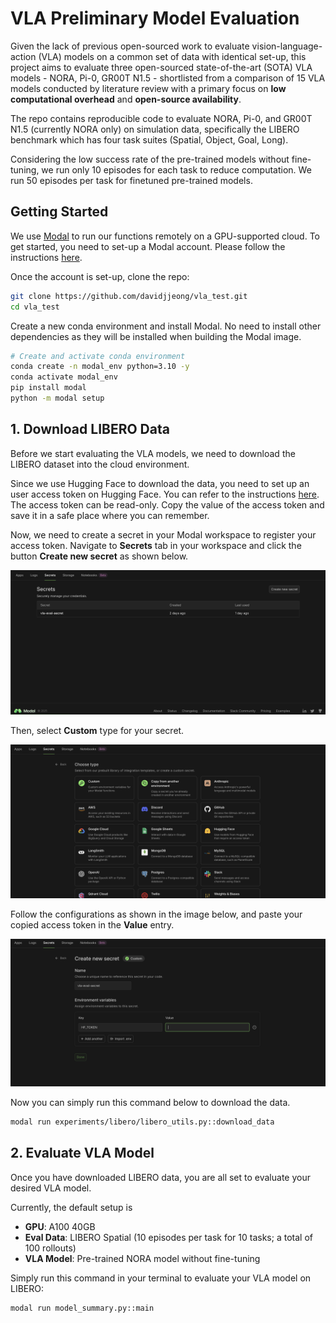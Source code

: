 
# **VLA Preliminary Model Evaluation**

Given the lack of previous open-sourced work to evaluate vision-language-action (VLA) models on a common set of data with identical
set-up, this project aims to evaluate three open-sourced state-of-the-art (SOTA) VLA models - NORA, Pi-0, GR00T N1.5 - shortlisted from a comparison of 15 VLA models conducted by literature review with a primary focus on **low computational overhead** and **open-source availability**.

The repo contains reproducible code to evaluate NORA, Pi-0, and GR00T N1.5 (currently NORA only) on simulation data, specifically the LIBERO benchmark which has four task suites (Spatial, Object, Goal, Long).

Considering the low success rate of the pre-trained models without fine-tuning, we run only 10 episodes for each task to reduce computation. We run 50 episodes per task for finetuned pre-trained models.

## Getting Started

We use [Modal](https://modal.com/) to run our functions remotely on a GPU-supported cloud. To get started, you need to set-up a Modal account. Please follow the instructions [here](https://modal.com/signup).

Once the account is set-up, clone the repo:
```bash
git clone https://github.com/davidjjeong/vla_test.git
cd vla_test
```

Create a new conda environment and install Modal. No need to install other dependencies as they will be installed when building the Modal image.
```bash
# Create and activate conda environment
conda create -n modal_env python=3.10 -y
conda activate modal_env
pip install modal
python -m modal setup
```

## 1. Download LIBERO Data

Before we start evaluating the VLA models, we need to download the LIBERO dataset into the cloud environment.

Since we use Hugging Face to download the data, you need to set up an user access token on Hugging Face. You can refer to the instructions [here](https://huggingface.co/docs/hub/en/security-tokens). The access token can be read-only. Copy the value of the access token and save it in a safe place where you can remember.

Now, we need to create a secret in your Modal workspace to register your access token. Navigate to **Secrets** tab in your workspace and click the button **Create new secret** as shown below.

<div align="center">
<img src="assets/secret_setup_step_1.png" width="800" alt="Setup Modal Secret - Step 1">
</div>

Then, select **Custom** type for your secret.

<div align="center">
<img src="assets/secret_setup_step_2.png" width="800" alt="Setup Modal Secret - Step 2">
</div>

Follow the configurations as shown in the image below, and paste your copied access token in the **Value** entry.

<div align="center">
<img src="assets/secret_setup_step_3.png" width="800" alt="Setup Modal Secret - Step 3">
</div>

Now you can simply run this command below to download the data.
```bash
modal run experiments/libero/libero_utils.py::download_data
```

## 2. Evaluate VLA Model

Once you have downloaded LIBERO data, you are all set to evaluate your desired VLA model.

Currently, the default setup is

- **GPU**: A100 40GB
- **Eval Data**: LIBERO Spatial (10 episodes per task for 10 tasks; a total of 100 rollouts)
- **VLA Model**: Pre-trained NORA model without fine-tuning

Simply run this command in your terminal to evaluate your VLA model on LIBERO:
```bash
modal run model_summary.py::main
```